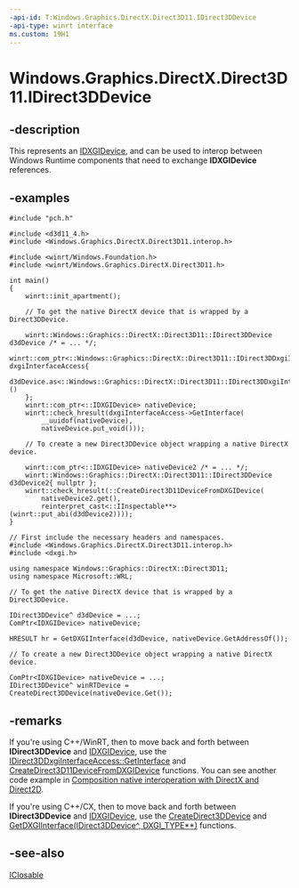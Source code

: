 ```yaml
---
-api-id: T:Windows.Graphics.DirectX.Direct3D11.IDirect3DDevice
-api-type: winrt interface
ms.custom: 19H1
---
```


<!-- Interface syntax.
public interface IDirect3DDevice : Windows.Foundation.IClosable
-->

# Windows.Graphics.DirectX.Direct3D11.IDirect3DDevice

## -description
This represents an [IDXGIDevice](/windows/desktop/api/dxgi/nn-dxgi-idxgidevice), and can be used to interop between Windows Runtime components that need to exchange **IDXGIDevice** references.

## -examples

```cppwinrt
#include "pch.h"

#include <d3d11_4.h>
#include <Windows.Graphics.DirectX.Direct3D11.interop.h>

#include <winrt/Windows.Foundation.h>
#include <winrt/Windows.Graphics.DirectX.Direct3D11.h>

int main()
{
    winrt::init_apartment();

    // To get the native DirectX device that is wrapped by a Direct3DDevice.

    winrt::Windows::Graphics::DirectX::Direct3D11::IDirect3DDevice d3dDevice /* = ... */;
    winrt::com_ptr<::Windows::Graphics::DirectX::Direct3D11::IDirect3DDxgiInterfaceAccess> dxgiInterfaceAccess{
        d3dDevice.as<::Windows::Graphics::DirectX::Direct3D11::IDirect3DDxgiInterfaceAccess>()
    };
    winrt::com_ptr<::IDXGIDevice> nativeDevice;
    winrt::check_hresult(dxgiInterfaceAccess->GetInterface(
        __uuidof(nativeDevice),
        nativeDevice.put_void()));

    // To create a new Direct3DDevice object wrapping a native DirectX device.

    winrt::com_ptr<::IDXGIDevice> nativeDevice2 /* = ... */;
    winrt::Windows::Graphics::DirectX::Direct3D11::IDirect3DDevice d3dDevice2{ nullptr };
    winrt::check_hresult(::CreateDirect3D11DeviceFromDXGIDevice(
        nativeDevice2.get(),
        reinterpret_cast<::IInspectable**>(winrt::put_abi(d3dDevice2))));
}
```

```cppcx
// First include the necessary headers and namespaces.
#include <Windows.Graphics.DirectX.Direct3D11.interop.h>
#include <dxgi.h>

using namespace Windows::Graphics::DirectX::Direct3D11;
using namespace Microsoft::WRL;

// To get the native DirectX device that is wrapped by a Direct3DDevice.

IDirect3DDevice^ d3dDevice = ...;  
ComPtr<IDXGIDevice> nativeDevice;

HRESULT hr = GetDXGIInterface(d3dDevice, nativeDevice.GetAddressOf());

// To create a new Direct3DDevice object wrapping a native DirectX device.

ComPtr<IDXGIDevice> nativeDevice = ...;
IDirect3DDevice^ winRTDevice = CreateDirect3DDevice(nativeDevice.Get());
```

## -remarks

If you're using C++/WinRT, then to move back and forth between **IDirect3DDevice** and [IDXGIDevice](/windows/desktop/api/dxgi/nn-dxgi-idxgidevice), use the [IDirect3DDxgiInterfaceAccess::GetInterface](/windows/win32/api/windows.graphics.directx.direct3d11.interop/nf-windows-graphics-directx-direct3d11-interop-idirect3ddxgiinterfaceaccess-getinterface) and [CreateDirect3D11DeviceFromDXGIDevice](/windows/win32/api/windows.graphics.directx.direct3d11.interop/nf-windows-graphics-directx-direct3d11-interop-createdirect3d11devicefromdxgidevice) functions. You can see another code example in [Composition native interoperation with DirectX and Direct2D](/windows/uwp/composition/composition-native-interop).

If you're using C++/CX, then to move back and forth between **IDirect3DDevice** and [IDXGIDevice](/windows/desktop/api/dxgi/nn-dxgi-idxgidevice), use the [CreateDirect3DDevice](/windows/win32/api/windows.graphics.directx.direct3d11.interop/nf-windows-graphics-directx-direct3d11-interop-createdirect3ddevice) and [GetDXGIInterface(IDirect3DDevice^, DXGI_TYPE**)](/windows/win32/api/windows.graphics.directx.direct3d11.interop/nf-windows-graphics-directx-direct3d11-interop-getdxgiinterface) functions.

## -see-also

[IClosable](../windows.foundation/iclosable.md)